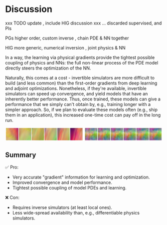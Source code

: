 Discussion
=======================


xxx TODO update , include HIG discussion xxx
... discarded supervised, and PIs

PGs higher order, custom inverse , chain PDE & NN together

HIG more generic, numerical inversion , joint physics & NN



In a way, the learning via physical gradients provide the tightest possible coupling
of physics and NNs: the full non-linear process of the PDE model directly steers
the optimization of the NN.

Naturally, this comes at a cost - invertible simulators are more difficult to build
(and less common) than the first-order gradients from
deep learning and adjoint optimizations. Nonetheless, if they're available,
invertible simulators can speed up convergence, and yield models that have an inherently better performance.
Thus, once trained, these models can give a performance that we simply can't obtain
by, e.g., training longer with a simpler approach. So, if we plan to evaluate these
models often (e.g., ship them in an application), this increased one-time cost
can pay off in the long run.

![Divider](resources/divider1.jpg)

## Summary

✅ Pro: 
- Very accurate "gradient" information for learning and optimization.
- Improved convergence and model performance.
- Tightest possible coupling of model PDEs and learning.

❌ Con: 
- Requires inverse simulators (at least local ones).
- Less wide-spread availability than, e.g., differentiable physics simulators.
